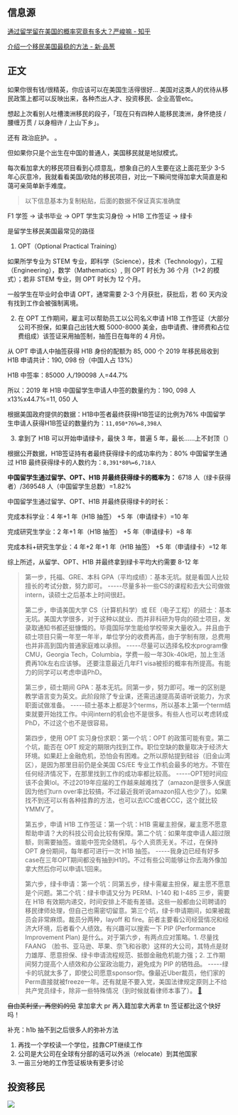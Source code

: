 ## 信息源

[通过留学留在美国的概率究竟有多大？严峻嘛 - 知乎](https://zhuanlan.zhihu.com/p/354312617)

[介绍一个移民美国最稳的方法 - 新·品葱](https://pincong.rocks/article/7421)

## 正文

如果你很有钱/很精英，你应该可以在美国生活得很好... 美国对这类人的优待从移民政策上都可以反映出来，各种杰出人才、投资移民、企业高管etc。

想起上次看别人吐槽澳洲移民的段子，「现在只有四种人能移民澳洲，身怀绝技 / 腰缠万贯 / 以身相许 / 上山下乡」。

还有 政治庇护。 。 

但如果你只是个出生在中国的普通人，美国移民就是地狱模式。

每次看加拿大的移民项目看到心烦意乱，想象自己的人生要在这上面花至少 3-5 年心灰意冷，我就看看美国/欧陆的移民项目，对比一下瞬间觉得加拿大简直是和蔼可亲简单新手难度。


>以下信息基本为复制粘贴，后面的数据不保证真实准确度

F1 学签 -> 读书毕业 -> OPT 学生实习身份 -> H1B 工作签证 -> 绿卡

是留学生移民美国最常见的路径
 
1. OPT（Optional Practical Training）

如果所学专业为 STEM 专业，即科学（Science），技术（Technology），工程（Engineering），数学（Mathematics）, 则 OPT 时长为 36 个月（1+2 的模式）；若非 STEM 专业，则 OPT 时长为 12 个月。

一般学生在毕业时会申请 OPT，通常需要 2-3 个月获批，获批后，若 60 天内没有找到工作会被强制离境。

2. 在 OPT 工作期间，雇主可以帮助员工以公司名义申请 H1B 工作签证（大部分公司不担保，如果自己出钱大概 5000-8000 美金，由申请费、律师费和占位费组成）该签证采用抽签制，抽签日在每年的 4 月份。

从 OPT 申请人中抽签获得 H1B 身份的配额为 85, 000 个 2019 年移民局收到 H1B 申请共计：190, 098 份（中国人占 13%）

H1B 中签率：85000 人/190098 人=44.7%

所以：2019 年 H1B 中国留学生申请人中签的数量约为：190, 098 人 x13%x44.7%=11, 050 人

根据美国政府提供的数据：H1B中签者最终获得H1B签证的比例为76%
中国留学生申请人获得H1B签证的数量约为：`11,050*76%=8,398人`

3. 拿到了 H1B 可以开始申请绿卡，最快 3 年，普遍 5 年，最长……上不封顶（）

根据公开数据，H1B签证持有者最终获得绿卡的成功率约为：80%
中国留学生通过 H1B 最终获得绿卡的人数约为：`8,391*80%=6,718人`


**中国留学生通过留学、OPT、H1B 并最终获得绿卡的概率为：** 6718 人（绿卡获得者）/369548 人（中国留学生总数）=1.82%

中国留学生通过留学、OPT、H1B 并最终获得绿卡的时长：

完成本科学业：4 年+1 年（H1B 抽签） +5 年（申请绿卡）=10 年

完成研究生学业：2 年+1 年（H1B 抽签） +5 年（申请绿卡）=8 年

完成本科+研究生学业：4 年+2 年+1 年（H1B 抽签） +5 年（申请绿卡）=12 年

综上所述，从留学、OPT、H1B 并最终拿到绿卡平均大约需要 8-12 年


>第一步，托福、GRE、本科 GPA（平均成绩）：基本无坑。就是看国人比较擅长的考试分数，努力即可。
-----尽量多补一些CS的课程和去大公司做做intern，读硕士之后基本上时间很赶。
> 
> 第二步，申请美国大学 CS（计算机科学）或 EE（电子工程）的硕士：基本无坑。美国大学很多，对于这种以就业、而并非科研为导向的硕士项目，发录取通知书都还挺慷慨的。毕竟国际学生能给学校带来大量收入。并且由于硕士项目只需一年至一年半，单位学分的收费再高，由于学制有限，总费用也并非高到国内普通家庭难以承担。
> -----尽量可以选择名校水program像CMU，Georgia Tech，Columbia，学费一般一年30k-40k吧，加上生活费再10k左右应该够。 还要注意最近几年F1 visa被拒的概率有所提高。有能力的同学可以考虑申请PhD。
> 
> 第三步，硕士期间 GPA：基本无坑。同第一步，努力即可。唯一的区别是教学语言变为英文。此阶段除了专业课，还需迅速提高英语听说能力，为求职面试做准备。
> -----硕士基本上都是3个terms，所以基本上第一个term结束就要开始找工作。中间intern的机会也不是很多。有些人也可以考虑转成PhD，不过这个也不是很容易。
> 
> 第四步，使用 OPT 实习身份求职：第一个坑：OPT 的政策可能有变。第二个坑，能否在 OPT 规定的期限内找到工作。职位空缺的数量取决于经济大环境。如果赶上金融危机，恐怕会有困难。之所以原帖提到硅谷（旧金山湾区），是因为那里目前仍是全美国 CS/EE 专业工作机会最多的地方。不管在任何经济情况下，在那里找到工作的成功率都比较高。
> -----OPT短时间应该不会黄lol。不过2019年应届的工作越来越难找了（amazon是很多人保底因为他们turn over率比较搞，不过最近我听说amazon招人也少了）。如果找不到还可以有各种挂靠的方法，也可以去ICC或者CCC，这个就比较YMMV了。
> 
> 第五步，申请 H1B 工作签证：第一个坑：H1B 需雇主担保，雇主愿不愿意帮助申请？大的科技公司会比较有保障。第二个坑：如果年度申请人超过限额，则需要抽签。谁能中签完全随机，与个人资质无关。不过，在保持 OPT 身份期间，每年都可进行一次 H1B 抽签。
> -----我身边已经有好多case在三年OPT期间都没有抽到H1的。不过有些公司能够让你去海外像加拿大然后你可以申请L1回来。
> 
> 第六步，绿卡申请：第一个坑：同第五步，绿卡需雇主担保，雇主愿不愿意是个问题。第二个坑：绿卡申请又分为 PERM、I-140 和 I-485 三步，需要在 H1B 有效期内递交，时间安排上不能有差错。这些一般都由公司聘请的移民律师处理，但自己也需密切留意。第三个坑，绿卡申请期间，如果被裁员会非常麻烦。裁员分两种，layoff 和 fire。前者主要看公司经营情况和经济大环境，后者看个人绩效。有兴趣可以搜索一下 PIP (Performance Improvement Plan) 是什么。对于第六步，有两点应对策略。1. 尽量找 FAANG （脸书、亚马逊、苹果、奈飞和谷歌）这样的大公司，其特点是财力雄厚、愿意担保、绿卡申请流程规范、抵御金融危机能力强；2. 工作期间努力提高个人绩效和办公室政治能力，避免成为 PIP 的牺牲品。
> -----绿卡的坑就太多了，即使公司愿意sponsor你。像最近Uber裁员，他们家的Perm直接就被freeze一年。还有就是不要入党，美国法律规定原则上不给共产党员绿卡，除非一些特殊情况（到时候就看律师本事了）。 [🔗](https://pincong.rocks/article/7421)

~~自由美利坚，再您妈的见~~ 拿加拿大 pr 再入籍加拿大再拿 tn 签证都比这个快好吗！

补充：h1b 抽不到之后很多人的弥补方法

1. 再找一个学校读一个学位，挂靠CPT继续工作
2. 公司是大公司在全球有分部的话可以外派（relocate）到其他国家
3. 一亩三分地的工作签证板块有更多讨论


## 投资移民

![](https://picture-guan.oss-cn-hangzhou.aliyuncs.com/IMG_2435.jpeg)